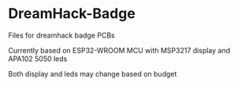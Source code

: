 # DreamHack-Badge

Files for dreamhack badge PCBs


Currently based on ESP32-WROOM MCU with MSP3217 display and APA102 5050 leds

Both display and leds may change based on budget
